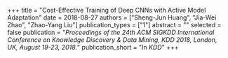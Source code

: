 +++
title = "Cost-Effective Training of Deep CNNs with Active Model Adaptation"
date = 2018-08-27
authors = ["Sheng-Jun Huang", "Jia-Wei Zhao", "Zhao-Yang Liu"]
publication_types = ["1"]
abstract = ""
selected = false
publication = "*Proceedings of the 24th ACM SIGKDD International Conference on Knowledge Discovery & Data Mining, KDD 2018, London, UK, August 19-23, 2018.*"
publication_short = "In *KDD*"
+++

